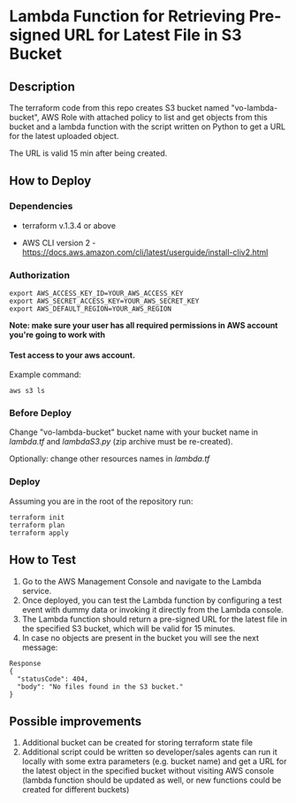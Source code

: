 # Lambda Function for Retrieving Pre-signed URL for Latest File in S3 Bucket

## Description

The terraform code from this repo creates S3 bucket named "vo-lambda-bucket", AWS Role with attached policy to list and get objects from this bucket and a lambda function with the script written on Python to get a URL for the latest uploaded object.

The URL is valid 15 min after being created.

## How to Deploy

### Dependencies

- terraform v.1.3.4 or above

- AWS CLI version 2 - https://docs.aws.amazon.com/cli/latest/userguide/install-cliv2.html

### Authorization

```
export AWS_ACCESS_KEY_ID=YOUR_AWS_ACCESS_KEY
export AWS_SECRET_ACCESS_KEY=YOUR_AWS_SECRET_KEY
export AWS_DEFAULT_REGION=YOUR_AWS_REGION
```

**Note: make sure your user has all required permissions in AWS account you're going to work with**

#### Test access to your aws account.

Example command:
```
aws s3 ls
```
### Before Deploy

Change "vo-lambda-bucket" bucket name with your bucket name in _lambda.tf_ and _lambdaS3.py_ (zip archive must be re-created).

Optionally: change other resources names in _lambda.tf_

### Deploy

Assuming you are in the root of the repository run:

```
terraform init
terraform plan
terraform apply
```

## How to Test

1. Go to the AWS Management Console and navigate to the Lambda service.
2. Once deployed, you can test the Lambda function by configuring a test event with dummy data or invoking it directly from the Lambda console.
3. The Lambda function should return a pre-signed URL for the latest file in the specified S3 bucket, which will be valid for 15 minutes.
4. In case no objects are present in the bucket you will see the next message:
```
Response
{
  "statusCode": 404,
  "body": "No files found in the S3 bucket."
}
```

## Possible improvements

1. Additional bucket can be created for storing terraform state file
2. Additional script could be written so developer/sales agents can run it locally with some extra parameters (e.g. bucket name) and get a URL for the latest object in the specified bucket without visiting AWS console (lambda function should be updated as well, or new functions could be created for different buckets)
